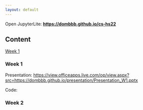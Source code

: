 ```yaml
---
layout: default
---
```



Open JupyterLite: **https://dombbb.github.io/cs-hs22** 


## Content

[Week 1](./week1.html)




### Week 1

Presentation: https://view.officeapps.live.com/op/view.aspx?src=https://dombbb.github.io/presentation/Presentation_W1.pptx

Code:


### Week 2
